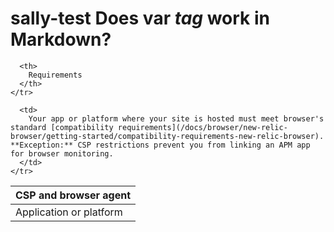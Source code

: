# sally-test Does var <var>tag</var> work in Markdown?

<table>
  <thead>
    <tr>
      <th style=width: "200px">
        CSP and browser agent
      </th>

      <th>
        Requirements
      </th>
    </tr>
  </thead>

  <tbody>
    <tr>
      <td>
        Application or platform
      </td>

      <td>
        Your app or platform where your site is hosted must meet browser's standard [compatibility requirements](/docs/browser/new-relic-browser/getting-started/compatibility-requirements-new-relic-browser). **Exception:** CSP restrictions prevent you from linking an APM app for browser monitoring.
      </td>
    </tr>
  </tbody>
 </table>

